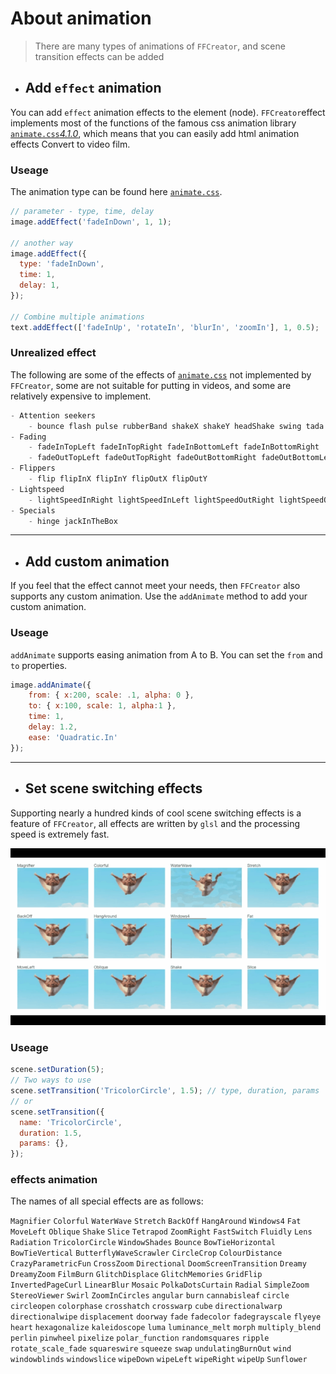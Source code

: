 # About animation

> There are many types of animations of `FFCreator`, and scene transition effects can be added

- ## Add `effect` animation

You can add `effect` animation effects to the element (node).
`FFCreator`effect implements most of the functions of the famous css animation library [`animate.css`*4.1.0*](https://animate.style/), which means that you can easily add html animation effects Convert to video film.

### Useage

The animation type can be found here [`animate.css`](https://animate.style/).

```javascript
// parameter - type, time, delay
image.addEffect('fadeInDown', 1, 1);

// another way
image.addEffect({
  type: 'fadeInDown',
  time: 1,
  delay: 1,
});

// Combine multiple animations
text.addEffect(['fadeInUp', 'rotateIn', 'blurIn', 'zoomIn'], 1, 0.5);
```

### Unrealized effect

The following are some of the effects of [`animate.css`](https://animate.style/) not implemented by `FFCreator`, some are not suitable for putting in videos, and some are relatively expensive to implement.

```javascript
- Attention seekers
    - bounce flash pulse rubberBand shakeX shakeY headShake swing tada wobble jello heartBeat
- Fading
    - fadeInTopLeft fadeInTopRight fadeInBottomLeft fadeInBottomRight
    - fadeOutTopLeft fadeOutTopRight fadeOutBottomRight fadeOutBottomLeft
- Flippers
    - flip flipInX flipInY flipOutX flipOutY
- Lightspeed
    - lightSpeedInRight lightSpeedInLeft lightSpeedOutRight lightSpeedOutLeft
- Specials
    - hinge jackInTheBox
```

---

- ## Add custom animation

If you feel that the effect cannot meet your needs, then `FFCreator` also supports any custom animation.
Use the `addAnimate` method to add your custom animation.

### Useage

`addAnimate` supports easing animation from A to B. You can set the `from` and `to` properties.

```javascript
image.addAnimate({
    from: { x:200, scale: .1, alpha: 0 },
    to: { x:100, scale: 1, alpha:1 },
    time: 1,
    delay: 1.2,
    ease: 'Quadratic.In'
});
```

---

- ## Set scene switching effects

Supporting nearly a hundred kinds of cool scene switching effects is a feature of `FFCreator`, all effects are written by `glsl` and the processing speed is extremely fast.

![img](../../_media/imgs/ani.gif)

### Useage

```javascript
scene.setDuration(5);
// Two ways to use
scene.setTransition('TricolorCircle', 1.5); // type, duration, params
// or
scene.setTransition({
  name: 'TricolorCircle',
  duration: 1.5,
  params: {},
});
```

### effects animation

The names of all special effects are as follows:

`Magnifier` `Colorful` `WaterWave` `Stretch` `BackOff` `HangAround` `Windows4` `Fat` `MoveLeft` `Oblique` `Shake` `Slice` `Tetrapod` `ZoomRight` `FastSwitch` `Fluidly` `Lens` `Radiation` `TricolorCircle` `WindowShades` `Bounce` `BowTieHorizontal` `BowTieVertical` `ButterflyWaveScrawler` `CircleCrop` `ColourDistance` `CrazyParametricFun` `CrossZoom` `Directional` `DoomScreenTransition` `Dreamy` `DreamyZoom` `FilmBurn` `GlitchDisplace` `GlitchMemories` `GridFlip` `InvertedPageCurl` `LinearBlur` `Mosaic` `PolkaDotsCurtain` `Radial` `SimpleZoom` `StereoViewer` `Swirl` `ZoomInCircles` `angular` `burn` `cannabisleaf` `circle` `circleopen` `colorphase` `crosshatch` `crosswarp` `cube` `directionalwarp` `directionalwipe` `displacement` `doorway` `fade` `fadecolor` `fadegrayscale` `flyeye` `heart` `hexagonalize` `kaleidoscope` `luma` `luminance_melt` `morph` `multiply_blend` `perlin` `pinwheel` `pixelize` `polar_function` `randomsquares` `ripple` `rotate_scale_fade` `squareswire` `squeeze` `swap` `undulatingBurnOut` `wind` `windowblinds` `windowslice` `wipeDown` `wipeLeft` `wipeRight` `wipeUp` `Sunflower`
